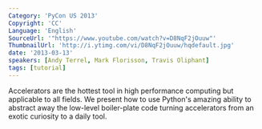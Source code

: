 ```yaml
---
Category: 'PyCon US 2013'
Copyright: 'CC'
Language: 'English'
SourceUrl: '"https://www.youtube.com/watch?v=D8NqF2jOuuw"'
ThumbnailUrl: 'http://i.ytimg.com/vi/D8NqF2jOuuw/hqdefault.jpg'
date: '2013-03-13'
speakers: [Andy Terrel, Mark Florisson, Travis Oliphant]
tags: [tutorial]
---
```

Accelerators are the hottest tool in high performance computing but applicable to all fields. We present how to use Python's amazing ability to abstract away the low-level boiler-plate code turning accelerators from an exotic curiosity to a daily tool.

